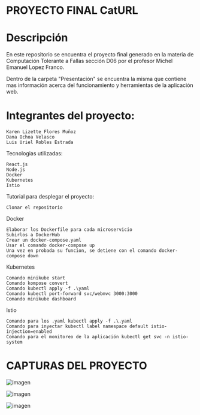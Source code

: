 # PROYECTO FINAL CatURL

# Descripción
En este repositorio se encuentra el proyecto final generado en la materia de Computación Tolerante a Fallas sección D06 por el profesor Michel Emanuel Lopez Franco.

Dentro de la carpeta "Presentación" se encuentra la misma que contiene mas información acerca del funcionamiento y herramientas de la aplicación web.

# Integrantes del proyecto:

    Karen Lizette Flores Muñoz
    Dana Ochoa Velasco
    Luis Uriel Robles Estrada

Tecnologias utilizadas:

    React.js
    Node.js
    Docker
    Kubernetes
    Istio

Tutorial para desplegar el proyecto:

    Clonar el repositorio

Docker

    Elaborar los Dockerfile para cada microservicio
    Subirlos a DockerHub
    Crear un docker-compose.yaml
    Usar el comando docker-compose up
    Una vez en probada su funcion, se detiene con el comando docker-compose down

Kubernetes

    Comando minikube start
    Comando kompose convert
    Comando kubectl apply -f .\yaml
    Comando kubectl port-forward svc/webmvc 3000:3000
    Comando minikube dashboard

Istio

    Comando para los .yaml kubectl apply -f .\.yaml
    Comando para inyectar kubectl label namespace default istio-injection=enabled
    Comando para el monitoreo de la aplicación kubectl get svc -n istio-system
    
# CAPTURAS DEL PROYECTO

![imagen](https://user-images.githubusercontent.com/98301135/170889589-bb48a4bf-f083-452e-a635-4426b27befa3.png)

![imagen](https://user-images.githubusercontent.com/98301135/170889600-38b84e40-8750-4f2a-8244-5ca9dc8819e7.png)

![imagen](https://user-images.githubusercontent.com/98301135/170889603-44721fc7-d024-464d-aea1-f3e10dbdd600.png)


